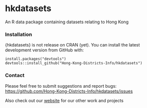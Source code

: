 # hkdatasets
An R data package containing datasets relating to Hong Kong

### Installation

{hkdatasets} is not release on CRAN (yet). 
You can install the latest development version from GitHub with:

```
install.packages("devtools")
devtools::install_github("Hong-Kong-Districts-Info/hkdatasets")
```

### Contact
Please feel free to submit suggestions and report bugs: https://github.com/Hong-Kong-Districts-Info/hkdatasets/issues

Also check out our [website](https://hong-kong-districts-info.github.io/) for our other work and projects

